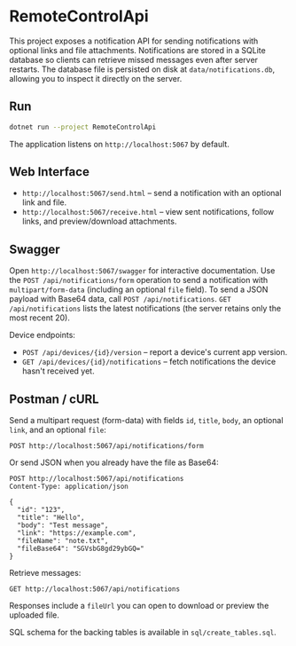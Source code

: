 RemoteControlApi
=================

This project exposes a notification API for sending notifications with optional
links and file attachments. Notifications are stored in a SQLite database so
clients can retrieve missed messages even after server restarts. The database
file is persisted on disk at `data/notifications.db`, allowing you to inspect
it directly on the server.

## Run

```bash
dotnet run --project RemoteControlApi
```

The application listens on `http://localhost:5067` by default.

## Web Interface

- `http://localhost:5067/send.html` – send a notification with an optional link and file.
- `http://localhost:5067/receive.html` – view sent notifications, follow links, and preview/download attachments.

## Swagger

Open `http://localhost:5067/swagger` for interactive documentation.
Use the `POST /api/notifications/form` operation to send a notification with
`multipart/form-data` (including an optional `file` field). To send a JSON payload
with Base64 data, call `POST /api/notifications`. `GET /api/notifications` lists the
latest notifications (the server retains only the most recent 20).

Device endpoints:

- `POST /api/devices/{id}/version` – report a device's current app version.
- `GET /api/devices/{id}/notifications` – fetch notifications the device hasn't
  received yet.

## Postman / cURL

Send a multipart request (form-data) with fields `id`, `title`, `body`, an optional `link`, and an optional `file`:

```
POST http://localhost:5067/api/notifications/form
```

Or send JSON when you already have the file as Base64:

```
POST http://localhost:5067/api/notifications
Content-Type: application/json

{
  "id": "123",
  "title": "Hello",
  "body": "Test message",
  "link": "https://example.com",
  "fileName": "note.txt",
  "fileBase64": "SGVsbG8gd29ybGQ="
}
```

Retrieve messages:

```
GET http://localhost:5067/api/notifications
```

Responses include a `fileUrl` you can open to download or preview the uploaded file.

SQL schema for the backing tables is available in `sql/create_tables.sql`.

